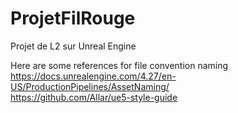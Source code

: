 # ProjetFilRouge
Projet de L2 sur Unreal Engine

Here are some references for file convention naming  
https://docs.unrealengine.com/4.27/en-US/ProductionPipelines/AssetNaming/  
https://github.com/Allar/ue5-style-guide  
